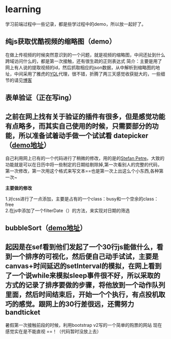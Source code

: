 learning
========

学习前端过程中一些记录，都是些学过程中的demo，所以放一起好了。

纯js获取优酷视频的缩略图（demo）
-----
在做上传视频的时候突然意识到的一个问题，就是视频的缩略图，中间还扯到什么跨域访问什么的，都是第一次接触，还有很生疏的正则表达式
简介：主要是用了网上有人说的提取视频的id，然后抓取相应的json数据，从中解析到缩略图的地址，中间采用了雅虎的[YQL](http://developer.yahoo.com/yql/)代理，很不错，折腾了两三天感觉收获挺大的，一些细节的请见[博客](http://blog.csdn.net/tankpt/article/details/20380761)

表单验证（正在写ing）
------
之前在网上找有关于验证的插件有很多，但是感觉功能有点略多，而其实自己使用的时候，只需要部分的功能，所以准备试着动手做一个试试看
datepicker（[demo地址](https://github.com/Tankpt/learning/tree/master/datepicker)）
------
自己利用网上已有的一个代码进行了稍微的修改，用的是的[Stefan Petre](http://www.eyecon.ro/bootstrap-datepicker)。大致的功能就是可以在日历中将一些制定的日期给剔除掉,第一次看别人的完整的代码，第一次修改，第一次用这个格式来写文本==也是第一次上出这么个小东西,各种第一次~

**主要做的修改**

1.对css进行了一点添加，主要是占有的一个class：busy和一个空余的class：free<br>
2.在js中添加了一个filterDate（）的方法，来实现对日期的筛选

bubbleSort（[demo地址](https://github.com/Tankpt/learning/tree/master/bubbleSort)）
------
起因是在sef看到他们发起了一个30行js能做什么，看到一个排序的可视化，然后便自己动手试试，主要是canvas+时间延迟的setInterval的模拟，在网上看到了一个说while来模拟sleep事件很不好，所以采取的方式的记录了排序要做的步骤，将他放到一个动作队列里面，然后时间结束后，开始一个个执行，有点投机取巧的感觉。跟网上的30行差很远，还需努力
bandticket
------
暑假第一次接触前段的时候，利用bootstrap v2写的一个简单的购票的网站
现在感觉实在是不能直视 ==！（代码暂时没放上去）




